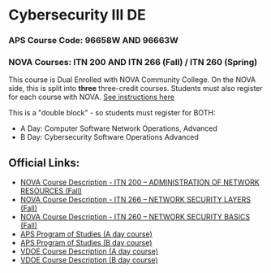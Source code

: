 # Cybersecurity III DE

### APS Course Code: 96658W AND 96663W
### NOVA Courses: ITN 200 AND ITN 266 (Fall) / ITN 260 (Spring)

This course is Dual Enrolled with NOVA Community College. On the NOVA side, this is split into **three** three-credit courses. Students must also register for each course with NOVA. [See instructions here](https://www.nvcc.edu/admissions/dual-enrollment/procedures/contract.html)  

This is a "double block" - so students must register for BOTH: 
- A Day: Computer Software Network Operations, Advanced
- B Day: Cybersecurity Software Operations Advanced

## Official Links:
- [NOVA Course Description - ITN 200 – ADMINISTRATION OF NETWORK RESOURCES (Fall)](https://www.nvcc.edu/dist/files/sites/academics/summaries/ITN200.pdf)
- [NOVA Course Description - ITN 266 – NETWORK SECURITY LAYERS (Fall)](https://www.nvcc.edu/dist/files/sites/academics/summaries/ITN266.pdf)
- [NOVA Course Description - ITN 260 – NETWORK SECURITY BASICS (Fall)](https://www.nvcc.edu/dist/files/sites/academics/summaries/ITN260.pdf)
- [APS Program of Studies (A day course)](https://catalog.apsva.us/career-technical-courses/cybersecurity-iii-computer-software-network-operations-advanced)
- [APS Program of Studies (B day course)](https://catalog.apsva.us/career-technical-courses/cybersecurity-iii-cybersecurity-software-operations-advanced)
- [VDOE Course Description (A day course)](https://www.cteresource.org/career-clusters/information-technology/computer-network-software-operations-advanced/)
- [VDOE Course Description (B day course)](https://www.cteresource.org/career-clusters/information-technology/cybersecurity-operations-advanced/)
